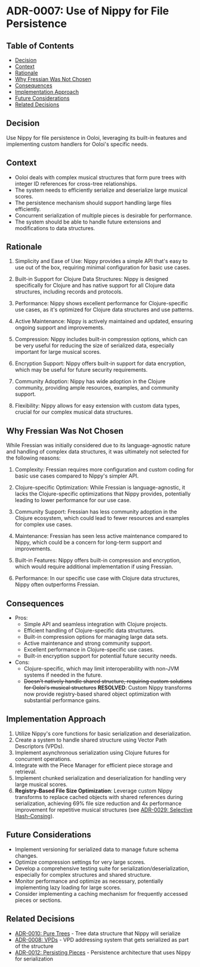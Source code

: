 # ADR-0007: Use of Nippy for File Persistence

## Table of Contents
- [Decision](#decision)
- [Context](#context)
- [Rationale](#rationale)
- [Why Fressian Was Not Chosen](#why-fressian-was-not-chosen)
- [Consequences](#consequences)
- [Implementation Approach](#implementation-approach)
- [Future Considerations](#future-considerations)
- [Related Decisions](#related-decisions)

## Decision

Use Nippy for file persistence in Ooloi, leveraging its built-in features and implementing custom handlers for Ooloi's specific needs.

## Context
- Ooloi deals with complex musical structures that form pure trees with integer ID references for cross-tree relationships.
- The system needs to efficiently serialize and deserialize large musical scores.
- The persistence mechanism should support handling large files efficiently.
- Concurrent serialization of multiple pieces is desirable for performance.
- The system should be able to handle future extensions and modifications to data structures.

## Rationale
1. Simplicity and Ease of Use: Nippy provides a simple API that's easy to use out of the box, requiring minimal configuration for basic use cases.

2. Built-in Support for Clojure Data Structures: Nippy is designed specifically for Clojure and has native support for all Clojure data structures, including records and protocols.

3. Performance: Nippy shows excellent performance for Clojure-specific use cases, as it's optimized for Clojure data structures and use patterns.

4. Active Maintenance: Nippy is actively maintained and updated, ensuring ongoing support and improvements.

5. Compression: Nippy includes built-in compression options, which can be very useful for reducing the size of serialized data, especially important for large musical scores.

6. Encryption Support: Nippy offers built-in support for data encryption, which may be useful for future security requirements.

7. Community Adoption: Nippy has wide adoption in the Clojure community, providing ample resources, examples, and community support.

8. Flexibility: Nippy allows for easy extension with custom data types, crucial for our complex musical data structures.

## Why Fressian Was Not Chosen
While Fressian was initially considered due to its language-agnostic nature and handling of complex data structures, it was ultimately not selected for the following reasons:

1. Complexity: Fressian requires more configuration and custom coding for basic use cases compared to Nippy's simpler API.

2. Clojure-specific Optimization: While Fressian is language-agnostic, it lacks the Clojure-specific optimizations that Nippy provides, potentially leading to lower performance for our use case.

3. Community Support: Fressian has less community adoption in the Clojure ecosystem, which could lead to fewer resources and examples for complex use cases.

4. Maintenance: Fressian has seen less active maintenance compared to Nippy, which could be a concern for long-term support and improvements.

5. Built-in Features: Nippy offers built-in compression and encryption, which would require additional implementation if using Fressian.

6. Performance: In our specific use case with Clojure data structures, Nippy often outperforms Fressian.

## Consequences
- Pros:
  - Simple API and seamless integration with Clojure projects.
  - Efficient handling of Clojure-specific data structures.
  - Built-in compression options for managing large data sets.
  - Active maintenance and strong community support.
  - Excellent performance in Clojure-specific use cases.
  - Built-in encryption support for potential future security needs.
- Cons:
  - Clojure-specific, which may limit interoperability with non-JVM systems if needed in the future.
  - ~~Doesn't natively handle shared structure, requiring custom solutions for Ooloi's musical structures~~ **RESOLVED**: Custom Nippy transforms now provide registry-based shared object optimization with substantial performance gains.

## Implementation Approach
1. Utilize Nippy's core functions for basic serialization and deserialization.
2. Create a system to handle shared structure using Vector Path Descriptors (VPDs).
3. Implement asynchronous serialization using Clojure futures for concurrent operations.
4. Integrate with the Piece Manager for efficient piece storage and retrieval.
5. Implement chunked serialization and deserialization for handling very large musical scores.
6. **Registry-Based File Size Optimization**: Leverage custom Nippy transforms to replace cached objects with shared references during serialization, achieving 69% file size reduction and 4x performance improvement for repetitive musical structures (see [ADR-0029: Selective Hash-Consing](0029-Global-Hash-Consing.md)).

## Future Considerations
- Implement versioning for serialized data to manage future schema changes.
- Optimize compression settings for very large scores.
- Develop a comprehensive testing suite for serialization/deserialization, especially for complex structures and shared structure.
- Monitor performance and optimize as necessary, potentially implementing lazy loading for large scores.
- Consider implementing a caching mechanism for frequently accessed pieces or sections.

## Related Decisions

- [ADR-0010: Pure Trees](0010-Pure-Trees.md) - Tree data structure that Nippy will serialize
- [ADR-0008: VPDs](0008-VPDs.md) - VPD addressing system that gets serialized as part of the structure
- [ADR-0012: Persisting Pieces](0012-Persisting-Pieces.md) - Persistence architecture that uses Nippy for serialization
